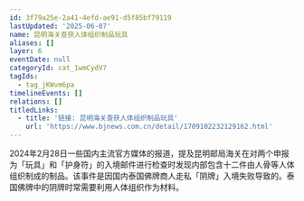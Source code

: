 ```yaml
---
id: 3f79a25e-2a41-4efd-ae91-d5f85bf79119
lastUpdated: '2025-06-07'
name: 昆明海关查获人体组织制品玩具
aliases: []
layer: 6
eventDate: null
categoryId: cat_1wmCydV7
tagIds:
  - tag_jKWvm6pa
timelineEvents: []
relations: []
titledLinks:
  - title: '链接: 昆明海关查获人体组织制品玩具'
    url: 'https://www.bjnews.com.cn/detail/1709102232129162.html'
---
```

2024年2月28日一些国内主流官方媒体的报道，提及昆明邮局海关在对两个申报为「玩具」和「护身符」的入境邮件进行检查时发现内部包含十二件由人骨等人体组织制成的制品。该事件是因国内泰国佛牌商人走私「阴牌」入境失败导致的。泰国佛牌中的阴牌时常需要利用人体组织作为材料。
